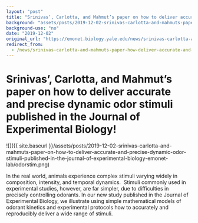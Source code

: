 ```yaml
---
layout: "post"
title: "Srinivas’, Carlotta, and Mahmut’s paper on how to deliver accurate and precise dynamic odor stimuli published in the Journal of Experimental Biology!"
background: "assets/posts/2019-12-02-srinivas-carlotta-and-mahmuts-paper-on-how-to-deliver-accurate-and-precise-dynamic-odor-stimuli-published-in-the-journal-of-experimental-biology-emonet-lab/odorstim.png"
background-use: "no"
date: "2019-12-02"
original_url: "https://emonet.biology.yale.edu/news/srinivas-carlotta-and-mahmuts-paper-how-deliver-accurate-and-precise-dynamic-odor-stimuli"
redirect_from:
  - /news/srinivas-carlotta-and-mahmuts-paper-how-deliver-accurate-and-precise-dynamic-odor-stimuli
---
```

# Srinivas’, Carlotta, and Mahmut’s paper on how to deliver accurate and precise dynamic odor stimuli published in the Journal of Experimental Biology!

![]({{ site.baseurl }}/assets/posts/2019-12-02-srinivas-carlotta-and-mahmuts-paper-on-how-to-deliver-accurate-and-precise-dynamic-odor-stimuli-published-in-the-journal-of-experimental-biology-emonet-lab/odorstim.png)

In the real world, animals experience complex stimuli varying widely in composition, intensity, and temporal dynamics.  Stimuli commonly used in experimental studies, however, are far simpler, due to difficulties in precisely controlling odorants. In our new study published in the Journal of Experimental Biology, we illustrate using simple mathematical models of odorant kinetics and experimental protocols how to accurately and reproducibly deliver a wide range of stimuli.